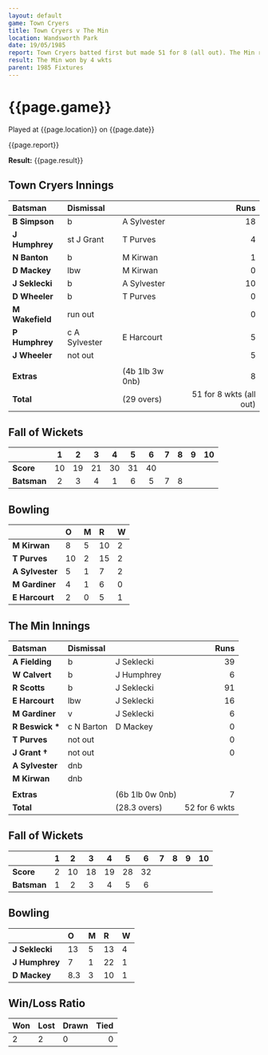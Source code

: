 ```yaml
---
layout: default
game: Town Cryers
title: Town Cryers v The Min
location: Wandsworth Park
date: 19/05/1985
report: Town Cryers batted first but made 51 for 8 (all out). The Min replied with 52 for 6 wkts.
result: The Min won by 4 wkts
parent: 1985 Fixtures
---
```


# {{page.game}}

Played at {{page.location}} on {{page.date}}

{{page.report}}

**Result:** {{page.result}}

## Town Cryers Innings

| Batsman | Dismissal |  | Runs |
|:---|:---|---|---:|
| **B Simpson** | b | A Sylvester | 18 | 
| **J Humphrey** | st J Grant | T Purves | 4 | 
| **N Banton** | b | M Kirwan | 1 | 
| **D Mackey** | lbw | M Kirwan | 0 | 
| **J Seklecki** | b | A Sylvester | 10 | 
| **D Wheeler** | b | T Purves | 0 | 
| **M Wakefield** | run out |  | 0 | 
| **P Humphrey** | c A Sylvester | E Harcourt | 5 | 
| **J Wheeler** | not out |  | 5 | 
|  |  |  |  |
| **Extras** | | (4b 1lb 3w 0nb) | 8 | 
| **Total** | | (29 overs) | 51 for 8 wkts (all out) | 

## Fall of Wickets

| | 1 | 2 | 3 | 4 | 5 | 6 | 7 | 8 | 9 | 10 |
|---|:---:|:---:|:---:|:---:|:---:|:---:|:---:|:---:|:---:|:---:|
| **Score** | 10 | 19 | 21 | 30 | 31 | 40 |  |  |  |  |
| **Batsman** | 2 | 3 | 4 | 1 | 6 | 5 | 7 | 8 |  |  |  |

## Bowling

| | O | M | R | W |
|---|:---|:---|:---|:---|
| **M Kirwan** | 8 | 5 | 10 | 2 | 
| **T Purves** | 10 | 2 | 15 | 2 | 
| **A Sylvester** | 5 | 1 | 7 | 2 | 
| **M Gardiner** | 4 | 1 | 6 | 0 | 
| **E Harcourt** | 2 | 0 | 5 | 1 |

## The Min Innings

| Batsman | Dismissal |  | Runs |
|:---|:---|---|---:|
| **A Fielding** | b | J Seklecki | 39 | 
| **W Calvert** | b | J Humphrey | 6 | 
| **R Scotts** | b | J Seklecki | 91 | 
| **E Harcourt** | lbw | J Seklecki | 16 | 
| **M Gardiner** | v | J Seklecki | 6 | 
| **R Beswick &#42;** | c N Barton | D Mackey | 0 | 
| **T Purves** | not out |  | 0 | 
| **J Grant &#8224;** | not out |  | 0 | 
| **A Sylvester** | dnb |  |  | 
| **M Kirwan** | dnb |  |  | 
|  |  |  |  |
| **Extras** | | (6b 1lb 0w 0nb) | 7 | 
| **Total** | | (28.3 overs) | 52 for 6 wkts | 

## Fall of Wickets

| | 1 | 2 | 3 | 4 | 5 | 6 | 7 | 8 | 9 | 10 |
|---|:---:|:---:|:---:|:---:|:---:|:---:|:---:|:---:|:---:|:---:|
| **Score** | 2 | 10 | 18 | 19 | 28 | 32 |  |  |  |  | 
| **Batsman** | 1 | 2 | 3 | 4 | 5 | 6 |  |  |  |  | 


## Bowling

| | O | M | R | W |
|---|:---|:---|:---|:---|
| **J Seklecki** | 13 | 5 | 13 | 4 | 
| **J Humphrey** | 7 | 1 | 22 | 1 | 
| **D Mackey** | 8.3 | 3 | 10 | 1 | 

## Win/Loss Ratio

| Won | Lost | Drawn | Tied |
|:---|:---|:---|---:|
| 2 | 2 | 0 | 0 |